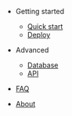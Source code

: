 - Getting started

  - [Quick start](quickstart.md)
  - [Deploy](deploy.md)

- Advanced

  - [Database](database.md)
  - [API](api.md)

- [FAQ](faq.md)
- [About](about.md)